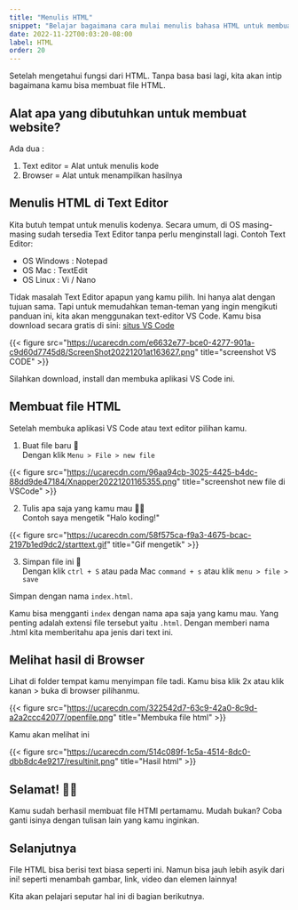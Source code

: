 ```yaml
---
title: "Menulis HTML"
snippet: "Belajar bagaimana cara mulai menulis bahasa HTML untuk membuat website"
date: 2022-11-22T00:03:20-08:00
label: HTML
order: 20
---
```


Setelah mengetahui fungsi dari HTML. Tanpa basa basi lagi, kita akan intip bagaimana kamu bisa membuat file HTML.

## Alat apa yang dibutuhkan untuk membuat website?

Ada dua :

1. Text editor = Alat untuk menulis kode
2. Browser = Alat untuk menampilkan hasilnya

## Menulis HTML di Text Editor

Kita butuh tempat untuk menulis kodenya. Secara umum, di OS masing-masing sudah tersedia Text Editor tanpa perlu menginstall lagi. Contoh Text Editor:

- OS Windows : Notepad
- OS Mac : TextEdit
- OS Linux : Vi / Nano

Tidak masalah Text Editor apapun yang kamu pilih. Ini hanya alat dengan tujuan sama.
Tapi untuk memudahkan teman-teman yang ingin mengikuti panduan ini, kita akan menggunakan text-editor VS Code. Kamu bisa download secara gratis di sini: [situs VS Code](https://code.visualstudio.com)

{{< figure src="https://ucarecdn.com/e6632e77-bce0-4277-901a-c9d60d7745d8/ScreenShot20221201at163627.png" title="screenshot VS CODE" >}}

Silahkan download, install dan membuka aplikasi VS Code ini.

## Membuat file HTML

Setelah membuka aplikasi VS Code atau text editor pilihan kamu.

1. Buat file baru 📖  
   Dengan klik `Menu > File > new file`

{{< figure src="https://ucarecdn.com/96aa94cb-3025-4425-b4dc-88dd9de47184/Xnapper20221201165355.png" title="screenshot new file di VSCode" >}}

2. Tulis apa saja yang kamu mau ✍🏽  
   Contoh saya mengetik "Halo koding!"

{{< figure src="https://ucarecdn.com/58f575ca-f9a3-4675-bcac-2197b1ed9dc2/starttext.gif" title="Gif mengetik" >}}

3. Simpan file ini 💾  
   Dengan klik `ctrl + S` atau pada Mac `command + s` atau klik `menu > file > save`

Simpan dengan nama `index.html`.

Kamu bisa mengganti `index` dengan nama apa saja yang kamu mau. Yang penting adalah extensi file tersebut yaitu `.html`. Dengan memberi nama .html kita memberitahu apa jenis dari text ini.

## Melihat hasil di Browser

Lihat di folder tempat kamu menyimpan file tadi. Kamu bisa klik 2x atau klik kanan > buka di browser pilihanmu.

{{< figure src="https://ucarecdn.com/322542d7-63c9-42a0-8c9d-a2a2ccc42077/openfile.png" title="Membuka file html" >}}

Kamu akan melihat ini

{{< figure src="https://ucarecdn.com/514c089f-1c5a-4514-8dc0-dbb8dc4e9217/resultinit.png" title="Hasil html" >}}

## Selamat! 🥳🥳

Kamu sudah berhasil membuat file HTMl pertamamu. Mudah bukan? Coba ganti isinya dengan tulisan lain yang kamu inginkan.

## Selanjutnya

File HTML bisa berisi text biasa seperti ini. Namun bisa jauh lebih asyik dari ini! seperti menambah gambar, link, video dan elemen lainnya!

Kita akan pelajari seputar hal ini di bagian berikutnya.
